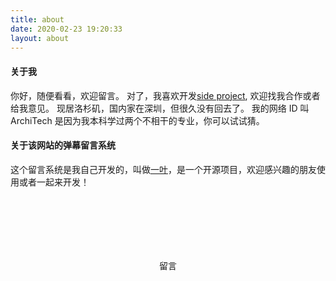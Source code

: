 ```yaml
---
title: about
date: 2020-02-23 19:20:33
layout: about
---
```


#### 关于我

你好，随便看看，欢迎留言。
对了，我喜欢开发[side project](/categories/project/), 欢迎找我合作或者给我意见。
现居洛杉矶，国内家在深圳，但很久没有回去了。
我的网络 ID 叫 ArchiTech 是因为我本科学过两个不相干的专业，你可以试试猜。

#### 关于该网站的弹幕留言系统

这个留言系统是我自己开发的，叫做[一叶](/2019/09/28/kai-yuan-yi-xie/)，是一个开源项目，欢迎感兴趣的朋友使用或者一起来开发！

<center>
<div style="cursor:pointer; margin-top:50px; display: inline-block;" onclick="window.toggleChatbox()" >
    <div style="
        width: 40px;
        height: 40px;
        display: block;
        margin: 5px;
        background-size: cover;
        background-image: url(/img/chat_icon.png);
    "></div>
    <span>留言</span>
</div>
</center>
